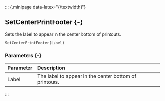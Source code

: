 ::: {.minipage data-latex="{\textwidth}"}
## SetCenterPrintFooter {-}

Sets the label to appear in the center bottom of printouts.

```{sql}
SetCenterPrintFooter(Label)
```

### Parameters {-}

**Parameter** | **Description**
| :-- | :-- |
Label | The label to appear in the center bottom of printouts.
:::
